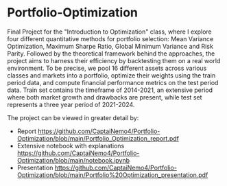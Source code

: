# Portfolio-Optimization
Final Project for the "Introduction to Optimization" class, where I explore four different quantitative methods for portfolio selection: Mean Variance Optimization, Maximum Sharpe Ratio, Global Minimum Variance and Risk Parity. Followed by the theoretical framework behind the approaches, the project aims to harness their efficiency by backtesting them on a real world environment. To be precise, we pool 16 different assets across various classes and markets into a portfolio, optimize their weights using the train period data, and compute financial performance metrics on the test period data. Train set contains the timeframe of 2014-2021, an extensive period where both market growth and drawbacks are present, while test set represents a three year period of 2021-2024.

The project can be viewed in greater detail by:

- Report https://github.com/CaptaiNemo4/Portfolio-Optimization/blob/main/Portfolio_Optimization_report.pdf
- Extensive notebook with explanations https://github.com/CaptaiNemo4/Portfolio-Optimization/blob/main/notebook.ipynb
- Presentation https://github.com/CaptaiNemo4/Portfolio-Optimization/blob/main/Portfolio%20Optimization_presentation.pdf
